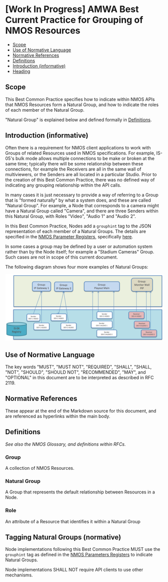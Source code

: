 # [Work In Progress] AMWA Best Current Practice for Grouping of NMOS Resources

[//]: # (ToC goes after this comment. Generate with gen-toc.sh <this-file> and paste in.)

- [Scope](#scope)
- [Use of Normative Language](#use-of-normative-language)
- [Normative References](#normative-references)
- [Definitions](#definitions)
- [Introduction (informative)](#introduction-informative)
- [Heading](#heading)

[//]: # (ToC goes before this comment)

## Scope

This Best Common Practice specifies how to indicate within NMOS APIs that NMOS Resources 
form a Natural Group, and how to indicate the roles of each member of the Natural Group.

"Natural Group" is explained below and defined formally in [Definitions](#natural-group).

## Introduction (informative)

Often there is a requirement for NMOS client applications to work with Groups of related Resources 
used in NMOS specifications. For example, IS-05's bulk mode allows multiple connections to be make
or broken at the same time; typically there will be some relationship between these connections,
for example the Receivers are all in the same wall of multiviewers, or the Senders are all located
in a particular Studio. Prior to the creation of this Best Common Practice, there was no defined
way of indicating any grouping relationship within the API calls.

In many cases it is just necessary to provide a way of referring to a Group that is
"formed naturally" by what a system does, and these are called "Natural Group".
For example, a Node that corresponds to a camera might have a Natural Group called "Camera", 
and there are three Senders within this Natural Group, with Roles "Video", "Audio 1" and "Audio 2".

In this Best Common Practice, Nodes add a `grouphint` tag to the JSON representation
of each member of a Natural Groups. The details are specified in the [NMOS Parameter Registers][NPR], specifically [here][NPR-TAGS-GROUPHINT].

In some cases a group may be defined by a user or automation system rather than by the Node itself;
for example a "Stadium Cameras" Group. Such cases are not in scope of this current document.

The following diagram shows four more examples of Natural Groups:

![Group examples](images/group-example.png)

## Use of Normative Language

The key words "MUST", "MUST NOT", "REQUIRED", "SHALL", "SHALL, "NOT", "SHOULD", "SHOULD NOT", "RECOMMENDED", "MAY", and "OPTIONAL" in this document are to be interpreted as described in RFC 2119.

## Normative References

These appear at the end of the Markdown source for this document,
and are referenced as hyperlinks within the main body.

## Definitions

_See also the NMOS Glossary, and definitions within RFCs._

### Group

A collection of NMOS Resources.

### Natural Group

A Group that represents the default relationship between Resources in a Node.

### Role

An attribute of a Resource that identifies it within a Natural Group
## Tagging Natural Groups (normative)

Node implementations following this Best Common Practice MUST use the `grouphint` tag as defined in the [NMOS Parameters Registers][NPR-TAGS-GROUPHINT] to indicate Natural Groups.

Node implementations SHALL NOT require API clients to use other mechanisms.

[//]: ## (References)

[//]: ### (Normative)

[NPR-TAGS-GROUPHINT]: https://amwa-tv.github.io/nmos-parameter-registers/tags/grouphint.html
"Internet X.509 Public Key Infrastructure Certificate and
Certificate Revocation List (CRL) Profile"

[//]: ### (Informative)

[NPR]: https://amwa-tv.github.io/nmos-parameter-registers
"NMOS Parameter Registers"
